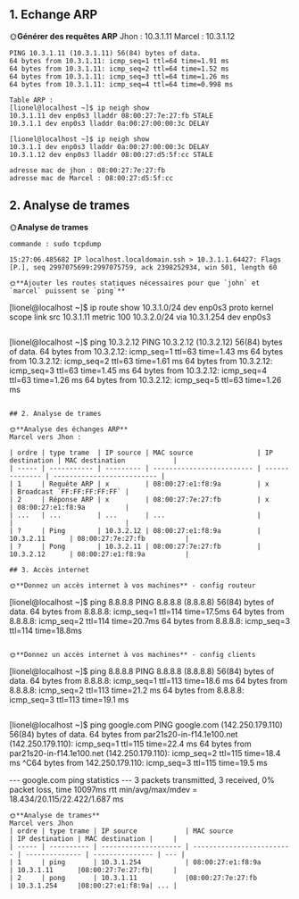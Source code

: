

## 1. Echange ARP

🌞**Générer des requêtes ARP**
Jhon : 10.3.1.11
Marcel : 10.3.1.12

```[lionel@localhost ~]$ ping 10.3.1.11
PING 10.3.1.11 (10.3.1.11) 56(84) bytes of data.
64 bytes from 10.3.1.11: icmp_seq=1 ttl=64 time=1.91 ms
64 bytes from 10.3.1.11: icmp_seq=2 ttl=64 time=1.52 ms
64 bytes from 10.3.1.11: icmp_seq=3 ttl=64 time=1.26 ms
64 bytes from 10.3.1.11: icmp_seq=4 ttl=64 time=0.998 ms

Table ARP :
[lionel@localhost ~]$ ip neigh show
10.3.1.11 dev enp0s3 lladdr 08:00:27:7e:27:fb STALE
10.3.1.1 dev enp0s3 lladdr 0a:00:27:00:00:3c DELAY

[lionel@localhost ~]$ ip neigh show
10.3.1.1 dev enp0s3 lladdr 0a:00:27:00:00:3c DELAY
10.3.1.12 dev enp0s3 lladdr 08:00:27:d5:5f:cc STALE

adresse mac de jhon : 08:00:27:7e:27:fb
adresse mac de Marcel : 08:00:27:d5:5f:cc

```

## 2. Analyse de trames

🌞**Analyse de trames**
```
commande : sudo tcpdump

15:27:06.485682 IP localhost.localdomain.ssh > 10.3.1.1.64427: Flags [P.], seq 2997075699:2997075759, ack 2398252934, win 501, length 60

🌞**Ajouter les routes statiques nécessaires pour que `john` et `marcel` puissent se `ping`**
```
[lionel@localhost ~]$ ip route show
10.3.1.0/24 dev enp0s3 proto kernel scope link src 10.3.1.11 metric 100
10.3.2.0/24 via 10.3.1.254 dev enp0s3
```
```
[lionel@localhost ~]$ ping 10.3.2.12
PING 10.3.2.12 (10.3.2.12) 56(84) bytes of data.
64 bytes from 10.3.2.12: icmp_seq=1 ttl=63 time=1.43 ms
64 bytes from 10.3.2.12: icmp_seq=2 ttl=63 time=1.61 ms
64 bytes from 10.3.2.12: icmp_seq=3 ttl=63 time=1.45 ms
64 bytes from 10.3.2.12: icmp_seq=4 ttl=63 time=1.26 ms
64 bytes from 10.3.2.12: icmp_seq=5 ttl=63 time=1.26 ms
```

## 2. Analyse de trames

🌞**Analyse des échanges ARP**
Marcel vers Jhon :

| ordre | type trame  | IP source | MAC source                | IP destination | MAC destination            |
| ----- | ----------- | --------- | ------------------------- | -------------- | -------------------------- |
| 1     | Requête ARP | x         | 08:00:27:e1:f8:9a         | x              | Broadcast `FF:FF:FF:FF:FF` |
| 2     | Réponse ARP | x         | 08:00:27:7e:27:fb         | x              | 08:00:27:e1:f8:9a          |
| ...   | ...         | ...       | ...                       |                |                            |
| ?     | Ping        | 10.3.2.12 | 08:00:27:e1:f8:9a         | 10.3.2.11      | 08:00:27:7e:27:fb          |
| ?     | Pong        | 10.3.2.11 | 08:00:27:7e:27:fb         | 10.3.2.12      | 08:00:27:e1:f8:9a          |

## 3. Accès internet

🌞**Donnez un accès internet à vos machines** - config routeur

```
[lionel@localhost ~]$ ping 8.8.8.8
PING 8.8.8.8 (8.8.8.8) 56(84) bytes of data.
64 bytes from 8.8.8.8: icmp_seq=1 ttl=114 time=17.5ms 
64 bytes from 8.8.8.8: icmp_seq=2 ttl=114 time=20.7ms 
64 bytes from 8.8.8.8: icmp_seq=3 ttl=114 time=18.8ms 
```

🌞**Donnez un accès internet à vos machines** - config clients
```
[lionel@localhost ~]$ ping 8.8.8.8
PING 8.8.8.8 (8.8.8.8) 56(84) bytes of data.
64 bytes from 8.8.8.8: icmp_seq=1 ttl=113 time=18.6 ms
64 bytes from 8.8.8.8: icmp_seq=2 ttl=113 time=21.2 ms
64 bytes from 8.8.8.8: icmp_seq=3 ttl=113 time=19.1 ms
```
```
[lionel@localhost ~]$ ping google.com
PING google.com (142.250.179.110) 56(84) bytes of data.
64 bytes from par21s20-in-f14.1e100.net (142.250.179.110): icmp_seq=1 ttl=115 time=22.4 ms
64 bytes from par21s20-in-f14.1e100.net (142.250.179.110): icmp_seq=2 ttl=115 time=18.4 ms
^C64 bytes from 142.250.179.110: icmp_seq=3 ttl=115 time=19.5 ms

--- google.com ping statistics ---
3 packets transmitted, 3 received, 0% packet loss, time 10097ms
rtt min/avg/max/mdev = 18.434/20.115/22.422/1.687 ms
```
🌞**Analyse de trames**
Marcel vers Jhon
| ordre | type trame | IP source            | MAC source                | IP destination | MAC destination |     |
| ----- | ---------- | -------------------- | ------------------------- | -------------- | --------------- | --- |
| 1     | ping       | 10.3.1.254           | 08:00:27:e1:f8:9a         | 10.3.1.11      |08:00:27:7e:27:fb|     |
| 2     | pong       | 10.3.1.11            |08:00:27:7e:27:fb          | 10.3.1.254     |08:00:27:e1:f8:9a| ... |